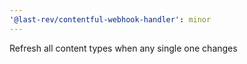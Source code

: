 ```yaml
---
'@last-rev/contentful-webhook-handler': minor
---
```


Refresh all content types when any single one changes
